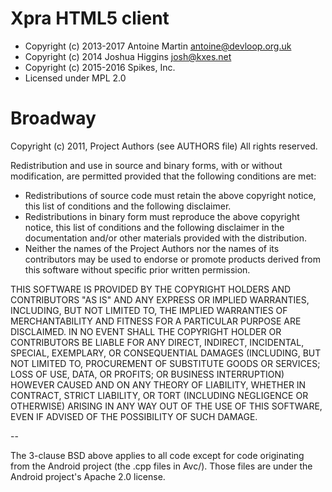 # Xpra HTML5 client

 * Copyright (c) 2013-2017 Antoine Martin <antoine@devloop.org.uk>
 * Copyright (c) 2014 Joshua Higgins <josh@kxes.net>
 * Copyright (c) 2015-2016 Spikes, Inc.
 * Licensed under MPL 2.0

# Broadway

Copyright (c) 2011, Project Authors (see AUTHORS file)
All rights reserved.

Redistribution and use in source and binary forms, with or without modification, are permitted provided that the following conditions are met:

  *  Redistributions of source code must retain the above copyright notice, this list of conditions and the following disclaimer.
  *  Redistributions in binary form must reproduce the above copyright notice, this list of conditions and the following disclaimer in the documentation and/or other materials provided with the distribution.
  *  Neither the names of the Project Authors nor the names of its contributors may be used to endorse or promote products derived from this software without specific prior written permission.

THIS SOFTWARE IS PROVIDED BY THE COPYRIGHT HOLDERS AND CONTRIBUTORS "AS IS" AND ANY EXPRESS OR IMPLIED WARRANTIES, INCLUDING, BUT NOT LIMITED TO, THE IMPLIED WARRANTIES OF MERCHANTABILITY AND FITNESS FOR A PARTICULAR PURPOSE ARE DISCLAIMED. IN NO EVENT SHALL THE COPYRIGHT HOLDER OR CONTRIBUTORS BE LIABLE FOR ANY DIRECT, INDIRECT, INCIDENTAL, SPECIAL, EXEMPLARY, OR CONSEQUENTIAL DAMAGES (INCLUDING, BUT NOT LIMITED TO, PROCUREMENT OF SUBSTITUTE GOODS OR SERVICES; LOSS OF USE, DATA, OR PROFITS; OR BUSINESS INTERRUPTION) HOWEVER CAUSED AND ON ANY THEORY OF LIABILITY, WHETHER IN CONTRACT, STRICT LIABILITY, OR TORT (INCLUDING NEGLIGENCE OR OTHERWISE) ARISING IN ANY WAY OUT OF THE USE OF THIS SOFTWARE, EVEN IF ADVISED OF THE POSSIBILITY OF SUCH DAMAGE.

--

The 3-clause BSD above applies to all code except for code originating
from the Android project (the .cpp files in Avc/). Those files are under
the Android project's Apache 2.0 license.

